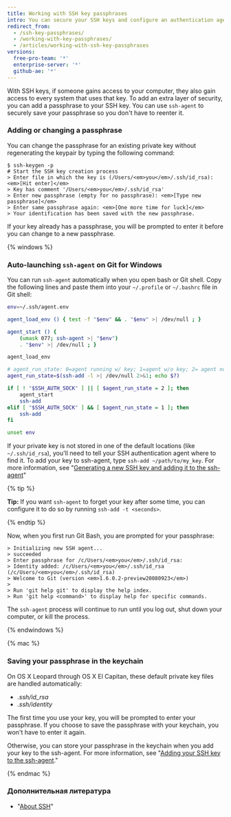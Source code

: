 ```yaml
---
title: Working with SSH key passphrases
intro: You can secure your SSH keys and configure an authentication agent so that you won't have to reenter your passphrase every time you use your SSH keys.
redirect_from:
  - /ssh-key-passphrases/
  - /working-with-key-passphrases/
  - /articles/working-with-ssh-key-passphrases
versions:
  free-pro-team: '*'
  enterprise-server: '*'
  github-ae: '*'
---
```


With SSH keys, if someone gains access to your computer, they also gain access to every system that uses that key. To add an extra layer of security, you can add a passphrase to your SSH key. You can use `ssh-agent` to securely save your passphrase so you don't have to reenter it.

### Adding or changing a passphrase

You can change the passphrase for an existing private key without regenerating the keypair by typing the following command:

```shell
$ ssh-keygen -p
# Start the SSH key creation process
> Enter file in which the key is (/Users/<em>you</em>/.ssh/id_rsa): <em>[Hit enter]</em>
> Key has comment '/Users/<em>you</em>/.ssh/id_rsa'
> Enter new passphrase (empty for no passphrase): <em>[Type new passphrase]</em>
> Enter same passphrase again: <em>[One more time for luck]</em>
> Your identification has been saved with the new passphrase.
```

If your key already has a passphrase, you will be prompted to enter it before you can change to a new passphrase.

{% windows %}

### Auto-launching `ssh-agent` on Git for Windows

You can run `ssh-agent` automatically when you open bash or Git shell. Copy the following lines and paste them into your `~/.profile` or `~/.bashrc` file in Git shell:

``` bash
env=~/.ssh/agent.env

agent_load_env () { test -f "$env" && . "$env" >| /dev/null ; }

agent_start () {
    (umask 077; ssh-agent >| "$env")
    . "$env" >| /dev/null ; }

agent_load_env

# agent_run_state: 0=agent running w/ key; 1=agent w/o key; 2= agent not running
agent_run_state=$(ssh-add -l >| /dev/null 2>&1; echo $?)

if [ ! "$SSH_AUTH_SOCK" ] || [ $agent_run_state = 2 ]; then
    agent_start
    ssh-add
elif [ "$SSH_AUTH_SOCK" ] && [ $agent_run_state = 1 ]; then
    ssh-add
fi

unset env
```

If your private key is not stored in one of the default locations (like `~/.ssh/id_rsa`), you'll need to tell your SSH authentication agent where to find it. To add your key to ssh-agent, type `ssh-add ~/path/to/my_key`. For more information, see "[Generating a new SSH key and adding it to the ssh-agent](/articles/generating-a-new-ssh-key-and-adding-it-to-the-ssh-agent/)"

{% tip %}

**Tip:** If you want `ssh-agent` to forget your key after some time, you can configure it to do so by running `ssh-add -t <seconds>`.

{% endtip %}

Now, when you first run Git Bash, you are prompted for your passphrase:

```shell
> Initializing new SSH agent...
> succeeded
> Enter passphrase for /c/Users/<em>you</em>/.ssh/id_rsa:
> Identity added: /c/Users/<em>you</em>/.ssh/id_rsa (/c/Users/<em>you</em>/.ssh/id_rsa)
> Welcome to Git (version <em>1.6.0.2-preview20080923</em>)
>
> Run 'git help git' to display the help index.
> Run 'git help <command>' to display help for specific commands.
```

The `ssh-agent` process will continue to run until you log out, shut down your computer, or kill the process.

{% endwindows %}

{% mac %}

### Saving your passphrase in the keychain

On OS X Leopard through OS X El Capitan, these default private key files are handled automatically:

- *.ssh/id_rsa*
- *.ssh/identity*

The first time you use your key, you will be prompted to enter your passphrase. If you choose to save the passphrase with your keychain, you won't have to enter it again.

Otherwise, you can store your passphrase in the keychain when you add your key to the ssh-agent. For more information, see "[Adding your SSH key to the ssh-agent](/articles/generating-a-new-ssh-key-and-adding-it-to-the-ssh-agent#adding-your-ssh-key-to-the-ssh-agent)."

{% endmac %}

### Дополнительная литература

- "[About SSH](/articles/about-ssh)"
